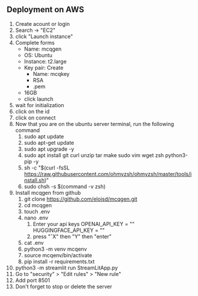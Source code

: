 ## Deployment on AWS

1. Create acount or login
2. Search -> "EC2"
3. click "Launch instance"
4. Complete forms
    * Name: mcqgen
    * OS: Ubuntu
    * Instance: t2.large
    * Key pair: Create
        * Name: mcqkey
        * RSA
        * .pem
    * 16GB
    * click launch
5. wait for initialization
6. click on the id
7. click on connect
8. Now that you are on the ubuntu server terminal, run the following command
    1. sudo apt update
    2. sudo apt-get update
    3. sudo apt upgrade -y
    4. sudo apt install git curl unzip tar make sudo vim wget zsh python3-pip -y
    5. sh -c "$(curl -fsSL https://raw.githubusercontent.com/ohmyzsh/ohmyzsh/master/tools/install.sh)"
    6. sudo chsh -s $(command -v zsh)
9. Install mcqgen from github
    1. git clone https://github.com/eloisd/mcqgen.git
    2. cd mcqgen 
    3. touch .env
    4. nano .env
        1. Enter your api keys
            OPENAI_API_KEY = ""
            HUGGINGFACE_API_KEY = ""
        2. press "ˆX" then "Y" then "enter"
    5. cat .env
    6. python3 -m venv mcqenv
    7. source mcqenv/bin/activate
    8. pip install -r requirements.txt
10. python3 -m streamlit run StreamLitApp.py
11. Go to "security" > "Edit rules" > "New rule"
12. Add port 8501
13. Don't forget to stop or delete the server